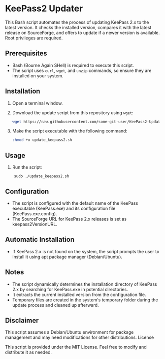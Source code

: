 # KeePass2 Updater

This Bash script automates the process of updating KeePass 2.x to the latest version. It checks the installed version, compares it with the latest release on SourceForge, and offers to update if a newer version is available. Root privileges are required.

## Prerequisites

- Bash (Bourne Again SHell) is required to execute this script.
- The script uses `curl`, `wget`, and `unzip` commands, so ensure they are installed on your system.

## Installation

1. Open a terminal window.

2. Download the update script from this repository using `wget`:

    ```bash
    wget https://raw.githubusercontent.com/some-git-user/KeePass2-Updater/main/update_keepass2.sh
    ```

3. Make the script executable with the following command:

    ```bash
    chmod +x update_keepass2.sh
    ```

## Usage

1. Run the script:

```console
    sudo ./update_keepass2.sh
```

## Configuration

- The script is configured with the default name of the KeePass executable (KeePass.exe) and its configuration file (KeePass.exe.config).
- The SourceForge URL for KeePass 2.x releases is set as keepass2VersionURL.

## Automatic Installation

- If KeePass 2.x is not found on the system, the script prompts the user to install it using apt package manager (Debian/Ubuntu).

## Notes

- The script dynamically determines the installation directory of KeePass 2.x by searching for KeePass.exe in potential directories.
- It extracts the current installed version from the configuration file.
- Temporary files are created in the system's temporary folder during the update process and cleaned up afterward.

## Disclaimer

This script assumes a Debian/Ubuntu environment for package management and may need modifications for other distributions.
License

This script is provided under the MIT License. Feel free to modify and distribute it as needed.
